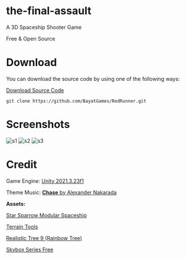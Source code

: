 # the-final-assault
A 3D Spaceship Shooter Game

Free & Open Source

# Download
You can download the source code by using one of the following ways:

[Download Source Code](https://codeload.github.com/RezaAhmadpour/the-final-assault/zip/refs/heads/master)

``` git clone https://github.com/BayatGames/RedRunner.git ```

# Screenshots
![s1](https://github.com/RezaAhmadpour/the-final-assault/assets/139054299/7f139382-ff03-4141-a400-7f0e2a9d7a9a)
![s2](https://github.com/RezaAhmadpour/the-final-assault/assets/139054299/0b40eff5-7889-40a7-8913-aa8c704ac0a0)
![s3](https://github.com/RezaAhmadpour/the-final-assault/assets/139054299/77515f1d-2cbe-4cc3-b371-65bd93ccd483)

# Credit
Game Engine: [Unity 2021.3.23f1](https://unity.com/)

Theme Music: [**Chase** by Alexander Nakarada](https://www.chosic.com/download-audio/26013/)

**Assets:**

[Star Sparrow Modular Spaceship](https://assetstore.unity.com/packages/3d/vehicles/space/star-sparrow-modular-spaceship-73167)

[Terrain Tools](https://assetstore.unity.com/packages/tools/terrain/terrain-tools-64852)

[Realistic Tree 9 (Rainbow Tree)](https://assetstore.unity.com/packages/3d/vegetation/trees/realistic-tree-9-rainbow-tree-54622)

[Skybox Series Free](https://assetstore.unity.com/packages/2d/textures-materials/sky/skybox-series-free-103633)
